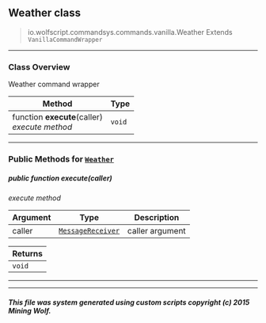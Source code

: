 ## Weather __class__

>io.wolfscript.commandsys.commands.vanilla.Weather
>Extends `VanillaCommandWrapper`

---

### Class Overview

Weather command wrapper

Method | Type   
--- | :--- 
 function __execute__(caller) <br> _execute method_ | `void`



---


### Public Methods for [`Weather`](Weather.md)

##### <a id='execute'></a>public  function __execute__(caller)

_execute method_

Argument | Type | Description  
--- | --- | --- 
caller | [`MessageReceiver`](../../../chat/MessageReceiver.md) | caller argument

Returns | 
--- | 
`void` |


---
---


##### This file was system generated using custom scripts copyright (c) 2015 Mining Wolf.
	

